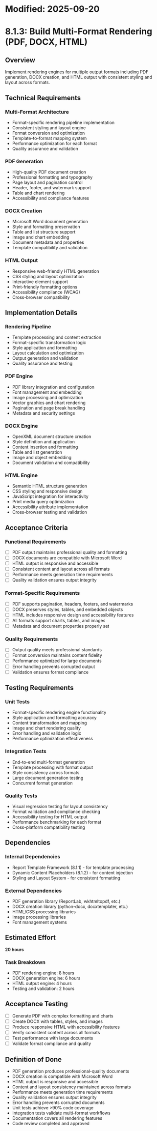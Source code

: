 # Modified: 2025-09-20

# 8.1.3: Build Multi-Format Rendering (PDF, DOCX, HTML)

## Overview
Implement rendering engines for multiple output formats including PDF generation, DOCX creation, and HTML output with consistent styling and layout across formats.

## Technical Requirements

### Multi-Format Architecture
- Format-specific rendering pipeline implementation
- Consistent styling and layout engine
- Format conversion and optimization
- Template-to-format mapping system
- Performance optimization for each format
- Quality assurance and validation

### PDF Generation
- High-quality PDF document creation
- Professional formatting and typography
- Page layout and pagination control
- Header, footer, and watermark support
- Table and chart rendering
- Accessibility and compliance features

### DOCX Creation
- Microsoft Word document generation
- Style and formatting preservation
- Table and list structure support
- Image and chart embedding
- Document metadata and properties
- Template compatibility and validation

### HTML Output
- Responsive web-friendly HTML generation
- CSS styling and layout optimization
- Interactive element support
- Print-friendly formatting options
- Accessibility compliance (WCAG)
- Cross-browser compatibility

## Implementation Details

### Rendering Pipeline
- Template processing and content extraction
- Format-specific transformation logic
- Style application and formatting
- Layout calculation and optimization
- Output generation and validation
- Quality assurance and testing

### PDF Engine
- PDF library integration and configuration
- Font management and embedding
- Image processing and optimization
- Vector graphics and chart rendering
- Pagination and page break handling
- Metadata and security settings

### DOCX Engine
- OpenXML document structure creation
- Style definition and application
- Content insertion and formatting
- Table and list generation
- Image and object embedding
- Document validation and compatibility

### HTML Engine
- Semantic HTML structure generation
- CSS styling and responsive design
- JavaScript integration for interactivity
- Print media query optimization
- Accessibility attribute implementation
- Cross-browser testing and validation

## Acceptance Criteria

### Functional Requirements
- [ ] PDF output maintains professional quality and formatting
- [ ] DOCX documents are compatible with Microsoft Word
- [ ] HTML output is responsive and accessible
- [ ] Consistent content and layout across all formats
- [ ] Performance meets generation time requirements
- [ ] Quality validation ensures output integrity

### Format-Specific Requirements
- [ ] PDF supports pagination, headers, footers, and watermarks
- [ ] DOCX preserves styles, tables, and embedded objects
- [ ] HTML includes responsive design and accessibility features
- [ ] All formats support charts, tables, and images
- [ ] Metadata and document properties properly set

### Quality Requirements
- [ ] Output quality meets professional standards
- [ ] Format conversion maintains content fidelity
- [ ] Performance optimized for large documents
- [ ] Error handling prevents corrupted output
- [ ] Validation ensures format compliance

## Testing Requirements

### Unit Tests
- Format-specific rendering engine functionality
- Style application and formatting accuracy
- Content transformation and mapping
- Image and chart rendering quality
- Error handling and validation logic
- Performance optimization effectiveness

### Integration Tests
- End-to-end multi-format generation
- Template processing with format output
- Style consistency across formats
- Large document generation testing
- Concurrent format generation

### Quality Tests
- Visual regression testing for layout consistency
- Format validation and compliance checking
- Accessibility testing for HTML output
- Performance benchmarking for each format
- Cross-platform compatibility testing

## Dependencies

### Internal Dependencies
- Report Template Framework (8.1.1) - for template processing
- Dynamic Content Placeholders (8.1.2) - for content injection
- Styling and Layout System - for consistent formatting

### External Dependencies
- PDF generation library (ReportLab, wkhtmltopdf, etc.)
- DOCX creation library (python-docx, docxtemplater, etc.)
- HTML/CSS processing libraries
- Image processing libraries
- Font management systems

## Estimated Effort
**20 hours**

### Task Breakdown
- PDF rendering engine: 8 hours
- DOCX generation engine: 6 hours
- HTML output engine: 4 hours
- Testing and validation: 2 hours

## Acceptance Testing
- [ ] Generate PDF with complex formatting and charts
- [ ] Create DOCX with tables, styles, and images
- [ ] Produce responsive HTML with accessibility features
- [ ] Verify consistent content across all formats
- [ ] Test performance with large documents
- [ ] Validate format compliance and quality

## Definition of Done
- PDF generation produces professional-quality documents
- DOCX creation is compatible with Microsoft Word
- HTML output is responsive and accessible
- Content and layout consistency maintained across formats
- Performance meets generation time requirements
- Quality validation ensures output integrity
- Error handling prevents corrupted documents
- Unit tests achieve >90% code coverage
- Integration tests validate multi-format workflows
- Documentation covers all rendering features
- Code review completed and approved
